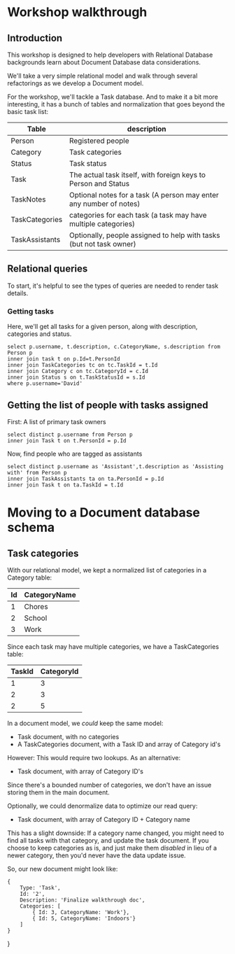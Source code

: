 # Workshop walkthrough

## Introduction

This workshop is designed to help developers with Relational Database backgrounds
learn about Document Database data considerations.

We'll take a very simple relational model and walk through several refactorings
as we develop a Document model.

For the workshop, we'll tackle a Task database. And to make it a bit more interesting,
it has a bunch of tables and normalization that goes beyond the basic task list:

 Table | description
 ------|------------
 Person | Registered people
 Category | Task categories
 Status | Task status
 Task | The actual task itself, with foreign keys to Person and Status
 TaskNotes | Optional notes for a task (A person may enter any number of notes)
 TaskCategories | categories for each task (a task may have multiple categories)
 TaskAssistants | Optionally, people assigned to help with tasks (but not task owner)

## Relational queries

To start, it's helpful to see the types of queries are needed to render task details.



### Getting tasks

Here, we'll get all tasks for a given person, along with description, categories
 and status.

```
select p.username, t.description, c.CategoryName, s.description from Person p
inner join task t on p.Id=t.PersonId
inner join TaskCategories tc on tc.TaskId = t.Id
inner join Category c on tc.CategoryId = c.Id
inner join Status s on t.TaskStatusId = s.Id
where p.username='David'
```

## Getting the list of people with tasks assigned

First: A list of primary task owners

```
select distinct p.username from Person p
inner join Task t on t.PersonId = p.Id
```
Now, find people who are tagged as assistants

```
select distinct p.username as 'Assistant',t.description as 'Assisting with' from Person p
inner join TaskAssistants ta on ta.PersonId = p.Id
inner join Task t on ta.TaskId = t.Id
```
# Moving to a Document database schema

## Task categories

With our relational model, we kept a normalized list of categories in a Category table:

Id | CategoryName
---|------------
1  | Chores
2  | School
3  | Work

Since each task may have multiple categories, we have a TaskCategories table:

TaskId | CategoryId
-------|-----------
1 | 3
2 | 3
2 | 5

In a document model, we *could* keep the same model:
 - Task document, with no categories
 - A TaskCategories document, with a Task ID and array of Category id's

However: This would require two lookups. As an alternative:
 - Task document, with array of Category ID's

Since there's a bounded number of categories, we don't have an issue storing them in
the main document.

Optionally, we could denormalize data to optimize our read query:
 - Task document, with array of Category ID + Category name

This has a slight downside: If a category name changed, you might need to
find all tasks with that category, and update the task document. If you
choose to keep categories as is, and just make them *disabled* in lieu of a
newer category, then you'd never have the data update issue.

So, our new document might look like:

```
{
	Type: 'Task',
	Id: '2',
	Description: 'Finalize walkthrough doc',
	Categories: [
		{ Id: 3, CategoryName: 'Work'},
		{ Id: 5, CategoryName: 'Indoors'}
	]
}
```
}